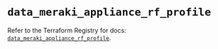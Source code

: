 # `data_meraki_appliance_rf_profile`

Refer to the Terraform Registry for docs: [`data_meraki_appliance_rf_profile`](https://registry.terraform.io/providers/ciscodevnet/meraki/1.7.1/docs/data-sources/appliance_rf_profile).
